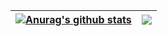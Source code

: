 | <a href="https://github.com/unit432/github-readme-stats"><img align="center" src="https://github-readme-stats.vercel.app/api?username=unit432&show_icons=true&include_all_commits=true&theme=buefy&hide_border=true" alt="Anurag's github stats" /></a> | <a href="https://github.com/unit432/github-readme-stats"><img align="center" src="https://github-readme-stats.vercel.app/api/top-langs/?username=unit432&layout=compact&theme=buefy&hide_border=true" /></a> |
| ------------- | ------------- |
